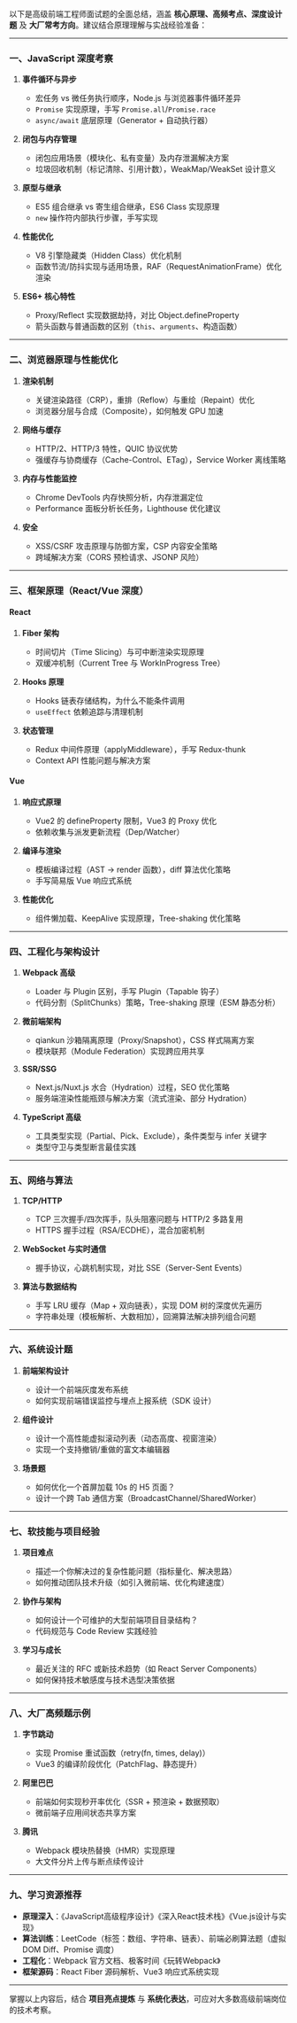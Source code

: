 以下是高级前端工程师面试题的全面总结，涵盖 **核心原理、高频考点、深度设计题** 及 **大厂常考方向**。建议结合原理理解与实战经验准备：

---

### 一、JavaScript 深度考察
1. **事件循环与异步**  
   - 宏任务 vs 微任务执行顺序，Node.js 与浏览器事件循环差异  
   - `Promise` 实现原理，手写 `Promise.all`/`Promise.race`  
   - `async/await` 底层原理（Generator + 自动执行器）

2. **闭包与内存管理**  
   - 闭包应用场景（模块化、私有变量）及内存泄漏解决方案  
   - 垃圾回收机制（标记清除、引用计数），WeakMap/WeakSet 设计意义

3. **原型与继承**  
   - ES5 组合继承 vs 寄生组合继承，ES6 Class 实现原理  
   - `new` 操作符内部执行步骤，手写实现

4. **性能优化**  
   - V8 引擎隐藏类（Hidden Class）优化机制  
   - 函数节流/防抖实现与适用场景，RAF（RequestAnimationFrame）优化渲染

5. **ES6+ 核心特性**  
   - Proxy/Reflect 实现数据劫持，对比 Object.defineProperty  
   - 箭头函数与普通函数的区别（`this`、`arguments`、构造函数）

---

### 二、浏览器原理与性能优化
1. **渲染机制**  
   - 关键渲染路径（CRP），重排（Reflow）与重绘（Repaint）优化  
   - 浏览器分层与合成（Composite），如何触发 GPU 加速

2. **网络与缓存**  
   - HTTP/2、HTTP/3 特性，QUIC 协议优势  
   - 强缓存与协商缓存（Cache-Control、ETag），Service Worker 离线策略

3. **内存与性能监控**  
   - Chrome DevTools 内存快照分析，内存泄漏定位  
   - Performance 面板分析长任务，Lighthouse 优化建议

4. **安全**  
   - XSS/CSRF 攻击原理与防御方案，CSP 内容安全策略  
   - 跨域解决方案（CORS 预检请求、JSONP 风险）

---

### 三、框架原理（React/Vue 深度）
#### React
1. **Fiber 架构**  
   - 时间切片（Time Slicing）与可中断渲染实现原理  
   - 双缓冲机制（Current Tree 与 WorkInProgress Tree）

2. **Hooks 原理**  
   - Hooks 链表存储结构，为什么不能条件调用  
   - `useEffect` 依赖追踪与清理机制

3. **状态管理**  
   - Redux 中间件原理（applyMiddleware），手写 Redux-thunk  
   - Context API 性能问题与解决方案

#### Vue
1. **响应式原理**  
   - Vue2 的 defineProperty 限制，Vue3 的 Proxy 优化  
   - 依赖收集与派发更新流程（Dep/Watcher）

2. **编译与渲染**  
   - 模板编译过程（AST → render 函数），diff 算法优化策略  
   - 手写简易版 Vue 响应式系统

3. **性能优化**  
   - 组件懒加载、KeepAlive 实现原理，Tree-shaking 优化策略  

---

### 四、工程化与架构设计
1. **Webpack 高级**  
   - Loader 与 Plugin 区别，手写 Plugin（Tapable 钩子）  
   - 代码分割（SplitChunks）策略，Tree-shaking 原理（ESM 静态分析）

2. **微前端架构**  
   - qiankun 沙箱隔离原理（Proxy/Snapshot），CSS 样式隔离方案  
   - 模块联邦（Module Federation）实现跨应用共享

3. **SSR/SSG**  
   - Next.js/Nuxt.js 水合（Hydration）过程，SEO 优化策略  
   - 服务端渲染性能瓶颈与解决方案（流式渲染、部分 Hydration）

4. **TypeScript 高级**  
   - 工具类型实现（Partial、Pick、Exclude），条件类型与 infer 关键字  
   - 类型守卫与类型断言最佳实践

---

### 五、网络与算法
1. **TCP/HTTP**  
   - TCP 三次握手/四次挥手，队头阻塞问题与 HTTP/2 多路复用  
   - HTTPS 握手过程（RSA/ECDHE），混合加密机制

2. **WebSocket 与实时通信**  
   - 握手协议，心跳机制实现，对比 SSE（Server-Sent Events）

3. **算法与数据结构**  
   - 手写 LRU 缓存（Map + 双向链表），实现 DOM 树的深度优先遍历  
   - 字符串处理（模板解析、大数相加），回溯算法解决排列组合问题

---

### 六、系统设计题
1. **前端架构设计**  
   - 设计一个前端灰度发布系统  
   - 如何实现前端错误监控与埋点上报系统（SDK 设计）

2. **组件设计**  
   - 设计一个高性能虚拟滚动列表（动态高度、视窗渲染）  
   - 实现一个支持撤销/重做的富文本编辑器

3. **场景题**  
   - 如何优化一个首屏加载 10s 的 H5 页面？  
   - 设计一个跨 Tab 通信方案（BroadcastChannel/SharedWorker）

---

### 七、软技能与项目经验
1. **项目难点**  
   - 描述一个你解决过的复杂性能问题（指标量化、解决思路）  
   - 如何推动团队技术升级（如引入微前端、优化构建速度）

2. **协作与架构**  
   - 如何设计一个可维护的大型前端项目目录结构？  
   - 代码规范与 Code Review 实践经验

3. **学习与成长**  
   - 最近关注的 RFC 或新技术趋势（如 React Server Components）  
   - 如何保持技术敏感度与技术选型决策依据

---

### 八、大厂高频题示例
1. **字节跳动**  
   - 实现 Promise 重试函数（retry(fn, times, delay)）  
   - Vue3 的编译阶段优化（PatchFlag、静态提升）

2. **阿里巴巴**  
   - 前端如何实现秒开率优化（SSR + 预渲染 + 数据预取）  
   - 微前端子应用间状态共享方案

3. **腾讯**  
   - Webpack 模块热替换（HMR）实现原理  
   - 大文件分片上传与断点续传设计

---

### 九、学习资源推荐
- **原理深入**：《JavaScript高级程序设计》《深入React技术栈》《Vue.js设计与实现》  
- **算法训练**：LeetCode（标签：数组、字符串、链表）、前端必刷算法题（虚拟DOM Diff、Promise 调度）  
- **工程化**：Webpack 官方文档、极客时间《玩转Webpack》  
- **框架源码**：React Fiber 源码解析、Vue3 响应式系统实现  

---

掌握以上内容后，结合 **项目亮点提炼** 与 **系统化表达**，可应对大多数高级前端岗位的技术考察。
